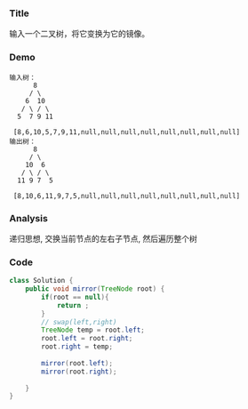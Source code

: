 ### Title
输入一个二叉树，将它变换为它的镜像。
### Demo
```
输入树：
      8
     / \
    6  10
   / \ / \
  5  7 9 11

 [8,6,10,5,7,9,11,null,null,null,null,null,null,null,null] 
输出树：
      8
     / \
    10  6
   / \ / \
  11 9 7  5

 [8,10,6,11,9,7,5,null,null,null,null,null,null,null,null]
```
### Analysis

递归思想, 交换当前节点的左右子节点, 然后遍历整个树
### Code

```java
class Solution {
    public void mirror(TreeNode root) {
        if(root == null){
            return ;
        }
        // swap(left,right)
        TreeNode temp = root.left;
        root.left = root.right;
        root.right = temp;
        
        mirror(root.left);
        mirror(root.right);
        
    }
}
```
